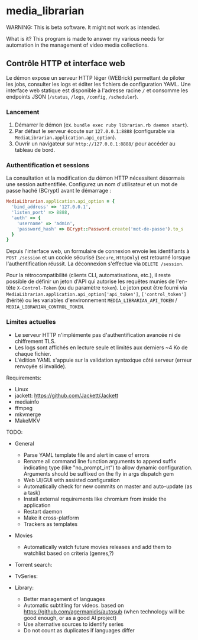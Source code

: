 # media_librarian

WARNING: This is beta software. It might not work as intended.

What is it?
This program is made to answer my various needs for automation in the management of video media collections.

## Contrôle HTTP et interface web

Le démon expose un serveur HTTP léger (WEBrick) permettant de piloter les jobs, consulter les logs et éditer les fichiers de configuration YAML. Une interface web statique est disponible à l'adresse racine `/` et consomme les endpoints JSON (`/status`, `/logs`, `/config`, `/scheduler`).

### Lancement

1. Démarrer le démon (ex. `bundle exec ruby librarian.rb daemon start`).
2. Par défaut le serveur écoute sur `127.0.0.1:8888` (configurable via `MediaLibrarian.application.api_option`).
3. Ouvrir un navigateur sur `http://127.0.0.1:8888/` pour accéder au tableau de bord.

### Authentification et sessions

La consultation et la modification du démon HTTP nécessitent désormais une session authentifiée. Configurez un nom d'utilisateur et un mot de passe haché (BCrypt) avant le démarrage :

```ruby
MediaLibrarian.application.api_option = {
  'bind_address' => '127.0.0.1',
  'listen_port' => 8888,
  'auth' => {
    'username' => 'admin',
    'password_hash' => BCrypt::Password.create('mot-de-passe').to_s
  }
}
```

Depuis l'interface web, un formulaire de connexion envoie les identifiants à `POST /session` et un cookie sécurisé (`Secure`, `HttpOnly`) est retourné lorsque l'authentification réussit. La déconnexion s'effectue via `DELETE /session`.

Pour la rétrocompatibilité (clients CLI, automatisations, etc.), il reste possible de définir un jeton d'API qui autorise les requêtes munies de l'en-tête `X-Control-Token` (ou du paramètre `token`). Le jeton peut être fourni via `MediaLibrarian.application.api_option['api_token']`, `['control_token']` (hérité) ou les variables d'environnement `MEDIA_LIBRARIAN_API_TOKEN` / `MEDIA_LIBRARIAN_CONTROL_TOKEN`.

### Limites actuelles

* Le serveur HTTP n'implémente pas d'authentification avancée ni de chiffrement TLS.
* Les logs sont affichés en lecture seule et limités aux derniers ~4 Ko de chaque fichier.
* L'édition YAML s'appuie sur la validation syntaxique côté serveur (erreur renvoyée si invalide).

Requirements:
* Linux
* jackett: https://github.com/Jackett/Jackett
* mediainfo
* ffmpeg
* mkvmerge
* MakeMKV

TODO:
* General
    * Parse YAML template file and alert in case of errors
    * Rename all command line function arguments to append suffix indicating type (like "no_prompt_int") to allow dynamic configuration. Arguments should be suffixed on the fly in args dispatch gem
    * Web UI/GUI with assisted configuration
    * Automatically check for new commits on master and auto-update (as a task)
    * Install external requirements like chromium from inside the application
    * Restart daemon
    * Make it cross-platform
    * Trackers as templates
    
* Movies
    * Automatically watch future movies releases and add them to watchlist based on criteria (genres,?)

* Torrent search:
    
* TvSeries:
    
* Library:
    * Better management of languages
    * Automatic subtitling for videos. based on https://github.com/agermanidis/autosub (when technology will be good enough, or as a good AI project)
    * Use alternative sources to identify series
    * Do not count as duplicates if languages differ